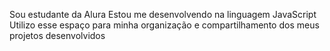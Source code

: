 Sou estudante da Alura
Estou me desenvolvendo na linguagem JavaScript
Utilizo esse espaço para minha organização e compartilhamento dos meus projetos desenvolvidos

